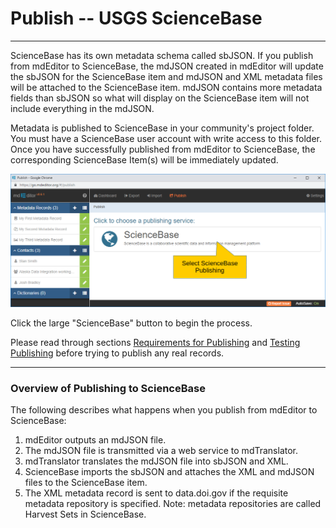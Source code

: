 # Publish -- USGS ScienceBase

---

ScienceBase has its own metadata schema called sbJSON. If you publish from mdEditor to ScienceBase, the mdJSON created in mdEditor will update the sbJSON for the ScienceBase item and mdJSON and XML metadata files will be attached to the ScienceBase item. mdJSON contains more metadata fields than sbJSON so what will display on the ScienceBase item will not include everything in the mdJSON. 

Metadata is published to ScienceBase in your community's project folder. You must have a ScienceBase user account with write access to this folder. Once you have successfully published from mdEditor to ScienceBase, the corresponding ScienceBase Item\(s\) will be immediately updated.

![Date Settings](/assets/reference/publish/publish-sciencebase.png)

Click the large "ScienceBase" button to begin the process.

Please read through sections [Requirements for Publishing]() and [Testing Publishing]() before trying to publish any real records.

---

### Overview of Publishing to ScienceBase

The following describes what happens when you publish from mdEditor to ScienceBase:

1. mdEditor outputs an mdJSON file.
2. The mdJSON file is transmitted via a web service to mdTranslator.
3. mdTranslator translates the mdJSON file into sbJSON and XML.
4. ScienceBase imports the sbJSON and attaches the XML and mdJSON files to the ScienceBase item.
5. The XML metadata record is sent to data.doi.gov if the requisite metadata repository is specified. Note: metadata repositories are called Harvest Sets in ScienceBase.
